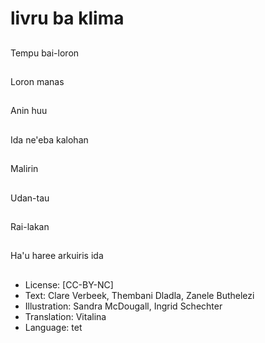 # livru ba klima

##
Tempu bai-loron

##
Loron manas

##
Anin huu

##
Ida ne'eba kalohan

##
Malirin

##
Udan-tau

##
Rai-lakan

##
Ha'u haree arkuiris ida

##
* License: [CC-BY-NC]
* Text: Clare Verbeek, Thembani Dladla, Zanele Buthelezi
* Illustration: Sandra McDougall, Ingrid Schechter
* Translation: Vitalina
* Language: tet
